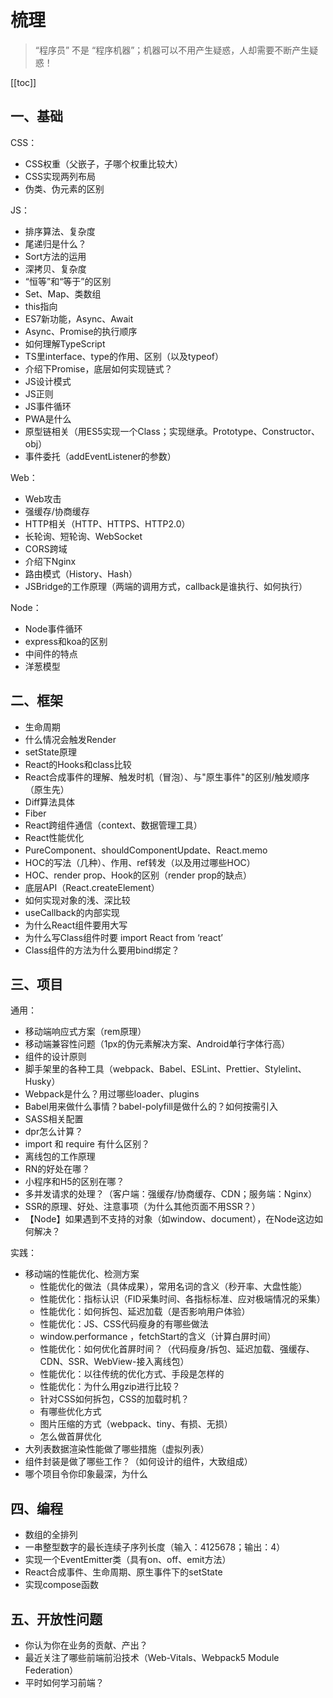 # 梳理
> “程序员” 不是 “程序机器”；机器可以不用产生疑惑，人却需要不断产生疑惑！

[[toc]]

## 一、基础
CSS：
 - CSS权重（父嵌子，子哪个权重比较大）
 - CSS实现两列布局
 - 伪类、伪元素的区别

JS：
 - 排序算法、复杂度
 - 尾递归是什么？
 - Sort方法的运用
 - 深拷贝、复杂度
 - “恒等”和“等于”的区别
 - Set、Map、类数组
 - this指向
 - ES7新功能，Async、Await
 - Async、Promise的执行顺序
 - 如何理解TypeScript
 - TS里interface、type的作用、区别（以及typeof）
 - 介绍下Promise，底层如何实现链式？
 - JS设计模式
 - JS正则
 - JS事件循环
 - PWA是什么
 - 原型链相关（用ES5实现一个Class；实现继承。Prototype、Constructor、obj）
 - 事件委托（addEventListener的参数）

Web：
 - Web攻击
 - 强缓存/协商缓存
 - HTTP相关（HTTP、HTTPS、HTTP2.0）
 - 长轮询、短轮询、WebSocket
 - CORS跨域
 - 介绍下Nginx
 - 路由模式（History、Hash）
 - JSBridge的工作原理（两端的调用方式，callback是谁执行、如何执行）

Node：
 - Node事件循环
 - express和koa的区别
 - 中间件的特点
 - 洋葱模型


## 二、框架
 - 生命周期
 - 什么情况会触发Render
 - setState原理
 - React的Hooks和class比较
 - React合成事件的理解、触发时机（冒泡）、与"原生事件"的区别/触发顺序（原生先）
 - Diff算法具体
 - Fiber
 - React跨组件通信（context、数据管理工具）
 - React性能优化
 - PureComponent、shouldComponentUpdate、React.memo
 - HOC的写法（几种）、作用、ref转发（以及用过哪些HOC）
 - HOC、render prop、Hook的区别（render prop的缺点）
 - 底层API（React.createElement）
 - 如何实现对象的浅、深比较
 - useCallback的内部实现
 - 为什么React组件要用大写
 - 为什么写Class组件时要 import React from ‘react’
 - Class组件的方法为什么要用bind绑定？

## 三、项目
通用：
 - 移动端响应式方案（rem原理）
 - 移动端兼容性问题（1px的伪元素解决方案、Android单行字体行高）
 - 组件的设计原则
 - 脚手架里的各种工具（webpack、Babel、ESLint、Prettier、Stylelint、Husky）
 - Webpack是什么？用过哪些loader、plugins
 - Babel用来做什么事情？babel-polyfill是做什么的？如何按需引入
 - SASS相关配置
 - dpr怎么计算？
 - import 和 require 有什么区别？
 - 离线包的工作原理
 - RN的好处在哪？
 - 小程序和H5的区别在哪？
 - 多并发请求的处理？（客户端：强缓存/协商缓存、CDN；服务端：Nginx）
 - SSR的原理、好处、注意事项（为什么其他页面不用SSR？）
 - 【Node】如果遇到不支持的对象（如window、document），在Node这边如何解决？

实践：
 - 移动端的性能优化、检测方案
    - 性能优化的做法（具体成果），常用名词的含义（秒开率、大盘性能）
    - 性能优化：指标认识（FID采集时间、各指标标准、应对极端情况的采集）
    - 性能优化：如何拆包、延迟加载（是否影响用户体验）
    - 性能优化：JS、CSS代码瘦身的有哪些做法
    - window.performance ，fetchStart的含义（计算白屏时间）
    - 性能优化：如何优化首屏时间？（代码瘦身/拆包、延迟加载、强缓存、CDN、SSR、WebView-接入离线包）
    - 性能优化：以往传统的优化方式、手段是怎样的
    - 性能优化：为什么用gzip进行比较？
    - 针对CSS如何拆包，CSS的加载时机？
    - 有哪些优化方式
    - 图片压缩的方式（webpack、tiny、有损、无损）
    - 怎么做首屏优化
 - 大列表数据渲染性能做了哪些措施（虚拟列表）
 - 组件封装是做了哪些工作？（如何设计的组件，大致组成）
 - 哪个项目令你印象最深，为什么


## 四、编程
 - 数组的全排列
 - 一串整型数字的最长连续子序列长度（输入：4125678；输出：4）
 - 实现一个EventEmitter类（具有on、off、emit方法）
 - React合成事件、生命周期、原生事件下的setState
 - 实现compose函数

## 五、开放性问题
 - 你认为你在业务的贡献、产出？
 - 最近关注了哪些前端前沿技术（Web-Vitals、Webpack5 Module Federation）
 - 平时如何学习前端？
